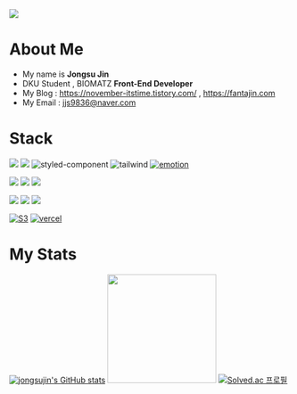 <img src="https://capsule-render.vercel.app/api?type=waving&color=87CEFA&height=150&section=header" />

# About Me
 - My name is <b>Jongsu Jin</b>
 - DKU Student , BIOMATZ <b>Front-End Developer</b>
 - My Blog : https://november-itstime.tistory.com/ , https://fantajin.com
 - My Email : jjs9836@naver.com
# Stack
  <img src="https://img.shields.io/badge/html5-E34F26?style=for-the-badge&logo=html5&logoColor=white"> <img src="https://img.shields.io/badge/css-1572B6?style=for-the-badge&logo=css3&logoColor=white"> <img src="https://img.shields.io/badge/styled%20components-DB7093?style=for-the-badge&logo=styled-components&logoColor=white" alt="styled-component" /> <img src="https://img.shields.io/badge/Tailwind%20CSS-06B6D4?style=for-the-badge&logo=Tailwind%20CSS&logoColor=white" alt="tailwind" /> [![emotion](https://img.shields.io/badge/Emotion-D36AC2?style=for-the-badge&logo=npm&logoColor=white)](https://emotion.sh/docs/introduction)
  
  <img src="https://img.shields.io/badge/javascript-F7DF1E?style=for-the-badge&logo=javascript&logoColor=black">  <img src="https://img.shields.io/badge/typescript-3178C6?style=for-the-badge&logo=typescript&logoColor=white"> <img src="https://img.shields.io/badge/Python-3776AB?style=for-the-badge&logo=Python&logoColor=white">
  
   <img src="https://img.shields.io/badge/react-61DAFB?style=for-the-badge&logo=react&logoColor=black"> <img src="https://img.shields.io/badge/nextjs-000000?style=for-the-badge&logo=next.js&logoColor=white"> <img src="https://img.shields.io/badge/firebase-FFCA28?style=for-the-badge&logo=firebase&logoColor=white">

  [![S3](https://img.shields.io/badge/S3-569a31?style=for-the-badge&logo=amazon%20s3&logoColor=white)](https://aws.amazon.com/ko/pm/serv-s3/?gclid=CjwKCAiApuCrBhAuEiwA8VJ6Jl02QmBhMOFD1aPum50h2U6AtblUAuKmCxlEnftTJtvYUDMJnm4LYxoCu4kQAvD_BwE&trk=919c3162-c8f1-4d4c-baec-33fb3fcc1988&sc_channel=ps&ef_id=CjwKCAiApuCrBhAuEiwA8VJ6Jl02QmBhMOFD1aPum50h2U6AtblUAuKmCxlEnftTJtvYUDMJnm4LYxoCu4kQAvD_BwE:G:s&s_kwcid=AL!4422!3!536452699328!e!!g!!s3!11547526035!116491964390) [![vercel](https://img.shields.io/badge/Vercel-000000?style=for-the-badge&logo=vercel&logoColor=white)](https://vercel.com/)

# My Stats
[![jongsujin's GitHub stats](https://github-readme-stats.vercel.app/api?username=jongsujin)](https://github.com/jongsujin/github-readme-stats)
<a href="https://github.com/imysh578"><img  style="height:195px" src="https://github-readme-stats.vercel.app/api/top-langs/?username=imysh578&layout=compact&theme=nord" /></a> 
[![Solved.ac
프로필](http://mazassumnida.wtf/api/generate_badge?boj=jjs9836)](https://solved.ac/jjs9836)
